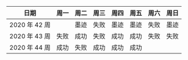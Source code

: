 |日期|周一|周二|周三|周四|周五|周六|周日|
|---|---|---|---|---|---|---|---|
| 2020 年 42 周 | | 墨迹 | 失败 | 墨迹 | 墨迹 | 失败 | 墨迹 |
| 2020 年 43 周 | 失败 | 成功 | 失败 | 成功 | 成功 | 失败 | 失败 |
| 2020 年 44 周 | 成功 | 失败 | 成功 | 成功 | 成功 | | |